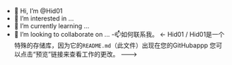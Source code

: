 - 👋 Hi, I’m @Hid01
- 👀 I’m interested in ...
- 🌱 I’m currently learning ...
- 💞️ I’m looking to collaborate on ...
-📫如何联系我。
<-
Hid01 / Hid01是一个特殊的存储库，因为它的`README.md`（此文件）出现在您的GitHubappp
您可以点击“预览”链接来查看工作的更改。
--->

